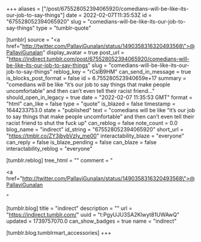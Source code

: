 +++
aliases = ["/post/675528052394065920/comedians-will-be-like-its-our-job-to-say-things"]
date = 2022-02-07T11:35:53Z
id = "675528052394065920"
slug = "comedians-will-be-like-its-our-job-to-say-things"
type = "tumblr-quote"

[tumblr]
source = "<a href=\"http://twitter.com/PallaviGunalan/status/1490358316320493568\">@PallaviGunalan</a>"
display_avatar = true
post_url = "https://indirect.tumblr.com/post/675528052394065920/comedians-will-be-like-its-our-job-to-say-things"
slug = "comedians-will-be-like-its-our-job-to-say-things"
reblog_key = "rCslB9HM"
can_send_in_message = true
is_blocks_post_format = false
id = 6.755280523940659e+17
summary = "comedians will be like “it’s our job to say things that make people uncomfortable” and then can’t even tell their racist friend..."
should_open_in_legacy = true
date = "2022-02-07 11:35:53 GMT"
format = "html"
can_like = false
type = "quote"
is_blazed = false
timestamp = 1644233753.0
state = "published"
text = "comedians will be like “it’s our job to say things that make people uncomfortable” and then can’t even tell their racist friend to shut the fuck up"
can_reblog = false
note_count = 0.0
blog_name = "indirect"
id_string = "675528052394065920"
short_url = "https://tmblr.co/ZY3jbybVzIy_me00"
interactability_blaze = "everyone"
can_reply = false
is_blaze_pending = false
can_blaze = false
interactability_reblog = "everyone"

[tumblr.reblog]
tree_html = ""
comment = "<p><a href=\"http://twitter.com/PallaviGunalan/status/1490358316320493568\">@PallaviGunalan</a></p>"

[tumblr.blog]
title = "indirect"
description = ""
url = "https://indirect.tumblr.com/"
uuid = "t:PgyUJU3SA2Klwyt81UWAwQ"
updated = 1739757070.0
can_show_badges = true
name = "indirect"

[tumblr.blog.tumblrmart_accessories]
+++
